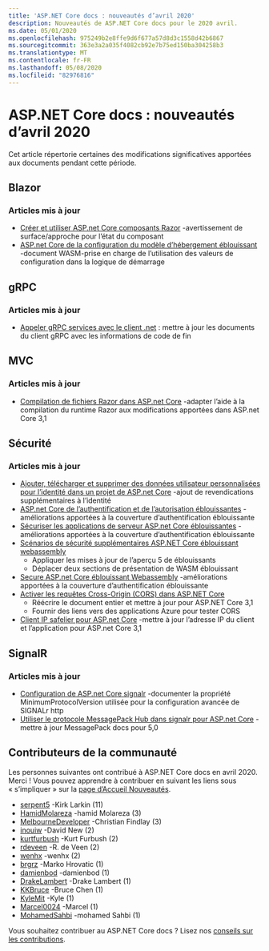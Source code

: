 ```yaml
---
title: 'ASP.NET Core docs : nouveautés d’avril 2020'
description: Nouveautés de ASP.NET Core docs pour le 2020 avril.
ms.date: 05/01/2020
ms.openlocfilehash: 975249b2e8ffe9d6f677a57d8d3c1558d42b6867
ms.sourcegitcommit: 363e3a2a035f4082cb92e7b75ed150ba304258b3
ms.translationtype: MT
ms.contentlocale: fr-FR
ms.lasthandoff: 05/08/2020
ms.locfileid: "82976816"
---
```

# <a name="aspnet-core-docs-whats-new-for-april-2020"></a>ASP.NET Core docs : nouveautés d’avril 2020

Cet article répertorie certaines des modifications significatives apportées aux documents pendant cette période.

## <a name="blazor"></a>Blazor

### <a name="updated-articles"></a>Articles mis à jour

- [Créer et utiliser ASP.net Core composants Razor](../blazor/components.md) -avertissement de surface/approche pour l’état du composant
- [ASP.net Core de la configuration du modèle d’hébergement éblouissant](../blazor/hosting-model-configuration.md) -document WASM-prise en charge de l’utilisation des valeurs de configuration dans la logique de démarrage

## <a name="grpc"></a>gRPC

### <a name="updated-articles"></a>Articles mis à jour

- [Appeler gRPC services avec le client .net](../grpc/client.md) : mettre à jour les documents du client gRPC avec les informations de code de fin

## <a name="mvc"></a>MVC

### <a name="updated-articles"></a>Articles mis à jour

- [Compilation de fichiers Razor dans ASP.net Core](../mvc/views/view-compilation.md) -adapter l’aide à la compilation du runtime Razor aux modifications apportées dans ASP.net Core 3,1

## <a name="security"></a>Sécurité

### <a name="updated-articles"></a>Articles mis à jour

- [Ajouter, télécharger et supprimer des données utilisateur personnalisées pour l’identité dans un projet de ASP.net Core](../security/authentication/add-user-data.md) -ajout de revendications supplémentaires à l’identité
- [ASP.net Core de l’authentification et de l’autorisation éblouissantes](../security/blazor/index.md) -améliorations apportées à la couverture d’authentification éblouissante
- [Sécuriser les applications de serveur ASP.net Core éblouissantes](../security/blazor/server/index.md) -améliorations apportées à la couverture d’authentification éblouissante
- [Scénarios de sécurité supplémentaires ASP.NET Core éblouissant webassembly](../security/blazor/webassembly/additional-scenarios.md)
  - Appliquer les mises à jour de l’aperçu 5 de éblouissants
  - Déplacer deux sections de présentation de WASM éblouissant
- [Secure ASP.net Core éblouissant Webassembly](../security/blazor/webassembly/index.md) -améliorations apportées à la couverture d’authentification éblouissante
- [Activer les requêtes Cross-Origin (CORS) dans ASP.NET Core](../security/cors.md)
  - Réécrire le document entier et mettre à jour pour ASP.NET Core 3,1
  - Fournir des liens vers des applications Azure pour tester CORS
- [Client IP safelier pour ASP.net Core](../security/ip-safelist.md) -mettre à jour l’adresse IP du client et l’application pour ASP.net Core 3,1

## <a name="signalr"></a>SignalR

### <a name="updated-articles"></a>Articles mis à jour

- [Configuration de ASP.net Core signalr](../signalr/configuration.md) -documenter la propriété MinimumProtocolVersion utilisée pour la configuration avancée de SIGNALr http
- [Utiliser le protocole MessagePack Hub dans signalr pour ASP.net Core](../signalr/messagepackhubprotocol.md) -mettre à jour MessagePack docs pour 5,0

## <a name="community-contributors"></a>Contributeurs de la communauté

Les personnes suivantes ont contribué à ASP.NET Core docs en avril 2020. Merci ! Vous pouvez apprendre à contribuer en suivant les liens sous « s’impliquer » sur la [page d’Accueil Nouveautés](index.yml).

- [serpent5](https://github.com/serpent5) -Kirk Larkin (11)
- [HamidMolareza](https://github.com/HamidMolareza) -hamid Molareza (3)
- [MelbourneDeveloper](https://github.com/MelbourneDeveloper) -Christian Findlay (3)
- [inouiw](https://github.com/inouiw) -David New (2)
- [kurtfurbush](https://github.com/kurtfurbush) -Kurt Furbush (2)
- [rdeveen](https://github.com/rdeveen) -R. de Veen (2)
- [wenhx](https://github.com/wenhx) -wenhx (2)
- [brgrz](https://github.com/brgrz) -Marko Hrovatic (1)
- [damienbod](https://github.com/damienbod) -damienbod (1)
- [DrakeLambert](https://github.com/DrakeLambert) -Drake Lambert (1)
- [KKBruce](https://github.com/kkbruce) -Bruce Chen (1)
- [KyleMit](https://github.com/KyleMit) -Kyle (1)
- [Marcel0024](https://github.com/Marcel0024) -Marcel (1)
- [MohamedSahbi](https://github.com/MohamedSahbi) -mohamed Sahbi (1)

Vous souhaitez contribuer au ASP.NET Core docs ? Lisez nos [conseils sur les contributions](https://github.com/dotnet/AspNetCore.Docs/blob/master/CONTRIBUTING.md).

